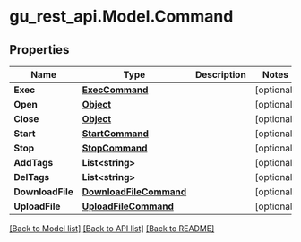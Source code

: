 # gu_rest_api.Model.Command
## Properties

Name | Type | Description | Notes
------------ | ------------- | ------------- | -------------
**Exec** | [**ExecCommand**](ExecCommand.md) |  | [optional] 
**Open** | [**Object**](.md) |  | [optional] 
**Close** | [**Object**](.md) |  | [optional] 
**Start** | [**StartCommand**](StartCommand.md) |  | [optional] 
**Stop** | [**StopCommand**](StopCommand.md) |  | [optional] 
**AddTags** | **List&lt;string&gt;** |  | [optional] 
**DelTags** | **List&lt;string&gt;** |  | [optional] 
**DownloadFile** | [**DownloadFileCommand**](DownloadFileCommand.md) |  | [optional] 
**UploadFile** | [**UploadFileCommand**](UploadFileCommand.md) |  | [optional] 

[[Back to Model list]](../README.md#documentation-for-models) [[Back to API list]](../README.md#documentation-for-api-endpoints) [[Back to README]](../README.md)

